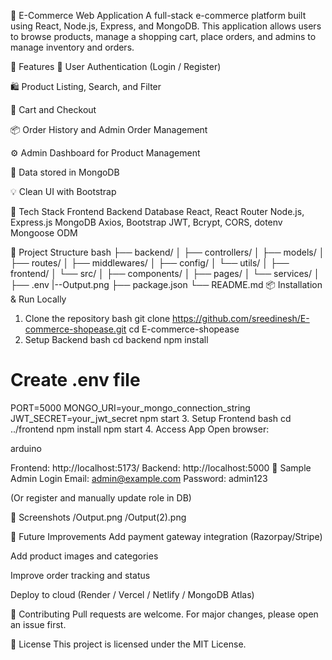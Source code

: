 🛒 E-Commerce Web Application
A full-stack e-commerce platform built using React, Node.js, Express, and MongoDB. This application allows users to browse products, manage a shopping cart, place orders, and admins to manage inventory and orders.

🚀 Features
🔐 User Authentication (Login / Register)

🛍️ Product Listing, Search, and Filter

🛒 Cart and Checkout

📦 Order History and Admin Order Management

⚙️ Admin Dashboard for Product Management

💾 Data stored in MongoDB

💡 Clean UI with Bootstrap

🧰 Tech Stack
Frontend	Backend	Database
React, React Router	Node.js, Express.js	MongoDB
Axios, Bootstrap	JWT, Bcrypt, CORS, dotenv	Mongoose ODM

📁 Project Structure
bash
├── backend/
│   ├── controllers/
│   ├── models/
│   ├── routes/
│   ├── middlewares/
│   ├── config/
│   └── utils/
│
├── frontend/
│   └── src/
│       ├── components/
│       ├── pages/
│       └── services/
│
├── .env
|--Output.png
├── package.json
└── README.md
📦 Installation & Run Locally
1. Clone the repository
bash
git clone https://github.com/sreedinesh/E-commerce-shopease.git
cd E-commerce-shopease
2. Setup Backend
bash
cd backend
npm install
# Create .env file
PORT=5000
MONGO_URI=your_mongo_connection_string
JWT_SECRET=your_jwt_secret
npm start
3. Setup Frontend
bash
cd ../frontend
npm install
npm start
4. Access App
Open browser:

arduino

Frontend:  http://localhost:5173/ 
Backend: http://localhost:5000
🧪 Sample Admin Login
Email: admin@example.com
Password: admin123

(Or register and manually update role in DB)

📸 Screenshots
/Output.png
/Output(2).png

📌 Future Improvements
Add payment gateway integration (Razorpay/Stripe)

Add product images and categories

Improve order tracking and status

Deploy to cloud (Render / Vercel / Netlify / MongoDB Atlas)

🙌 Contributing
Pull requests are welcome. For major changes, please open an issue first.

📄 License
This project is licensed under the MIT License.

